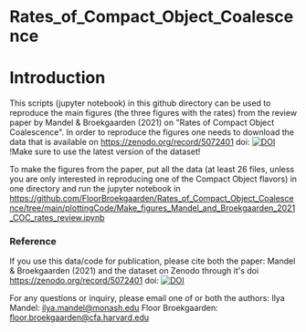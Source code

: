 # Rates_of_Compact_Object_Coalescence

# Introduction
This scripts (jupyter notebook) in this github directory can be used to reproduce the main figures (the three figures with the rates) from the review paper by Mandel & Broekgaarden (2021) on "Rates of Compact Object Coalescence". In order to reproduce the figures one needs to download the data that is available on https://zenodo.org/record/5072401 doi: [![DOI](https://zenodo.org/badge/DOI/10.5281/zenodo.5072401.svg)](https://doi.org/10.5281/zenodo.5072401) !Make sure to use the latest version of the dataset!

To make the figures from the paper, put all the data (at least 26 files, unless you are only interested in reproducing one of the Compact Object flavors) in one directory and run the jupyter notebook in https://github.com/FloorBroekgaarden/Rates_of_Compact_Object_Coalescence/tree/main/plottingCode/Make_figures_Mandel_and_Broekgaarden_2021_COC_rates_review.ipynb 



### Reference
If you use this data/code for publication, please cite both the paper: Mandel & Broekgaarden (2021) and the dataset on Zenodo through it's doi https://zenodo.org/record/5072401 doi: [![DOI](https://zenodo.org/badge/DOI/10.5281/zenodo.5072401.svg)](https://doi.org/10.5281/zenodo.5072401)



For any questions or inquiry, please email one of or both the authors: 
Ilya Mandel: ilya.mandel@monash.edu 
Floor Broekgaarden: floor.broekgaarden@cfa.harvard.edu
 
